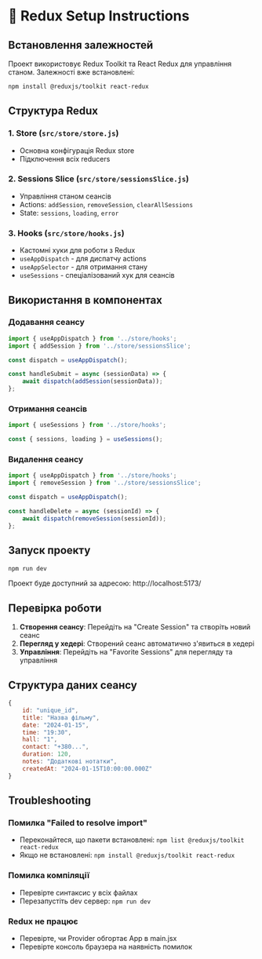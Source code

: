 # 🚀 Redux Setup Instructions

## Встановлення залежностей

Проект використовує Redux Toolkit та React Redux для управління станом. Залежності вже встановлені:

```bash
npm install @reduxjs/toolkit react-redux
```

## Структура Redux

### 1. Store (`src/store/store.js`)
- Основна конфігурація Redux store
- Підключення всіх reducers

### 2. Sessions Slice (`src/store/sessionsSlice.js`)
- Управління станом сеансів
- Actions: `addSession`, `removeSession`, `clearAllSessions`
- State: `sessions`, `loading`, `error`

### 3. Hooks (`src/store/hooks.js`)
- Кастомні хуки для роботи з Redux
- `useAppDispatch` - для диспатчу actions
- `useAppSelector` - для отримання стану
- `useSessions` - спеціалізований хук для сеансів

## Використання в компонентах

### Додавання сеансу
```javascript
import { useAppDispatch } from '../store/hooks';
import { addSession } from '../store/sessionsSlice';

const dispatch = useAppDispatch();

const handleSubmit = async (sessionData) => {
    await dispatch(addSession(sessionData));
};
```

### Отримання сеансів
```javascript
import { useSessions } from '../store/hooks';

const { sessions, loading } = useSessions();
```

### Видалення сеансу
```javascript
import { useAppDispatch } from '../store/hooks';
import { removeSession } from '../store/sessionsSlice';

const dispatch = useAppDispatch();

const handleDelete = async (sessionId) => {
    await dispatch(removeSession(sessionId));
};
```

## Запуск проекту

```bash
npm run dev
```

Проект буде доступний за адресою: http://localhost:5173/

## Перевірка роботи

1. **Створення сеансу**: Перейдіть на "Create Session" та створіть новий сеанс
2. **Перегляд у хедері**: Створений сеанс автоматично з'явиться в хедері
3. **Управління**: Перейдіть на "Favorite Sessions" для перегляду та управління

## Структура даних сеансу

```javascript
{
    id: "unique_id",
    title: "Назва фільму",
    date: "2024-01-15",
    time: "19:30",
    hall: "1",
    contact: "+380...",
    duration: 120,
    notes: "Додаткові нотатки",
    createdAt: "2024-01-15T10:00:00.000Z"
}
```

## Troubleshooting

### Помилка "Failed to resolve import"
- Переконайтеся, що пакети встановлені: `npm list @reduxjs/toolkit react-redux`
- Якщо не встановлені: `npm install @reduxjs/toolkit react-redux`

### Помилка компіляції
- Перевірте синтаксис у всіх файлах
- Перезапустіть dev сервер: `npm run dev`

### Redux не працює
- Перевірте, чи Provider обгортає App в main.jsx
- Перевірте консоль браузера на наявність помилок
